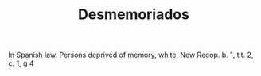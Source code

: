 ---
title: Desmemoriados
letter: D
permalink: "/definitions/bld-desmemoriados.html"
body: In Spanish law. Persons deprived of memory, white, New Recop. b. 1, tit. 2,
  c. 1, g 4
published_at: '2018-07-07'
source: Black's Law Dictionary 2nd Ed (1910)
layout: post
---